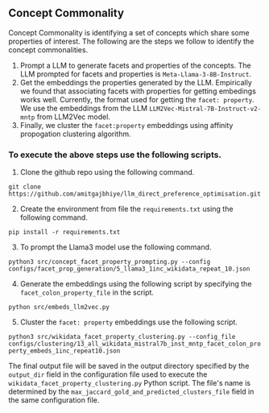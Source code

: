 ## Concept Commonality

Concept Commonality is identifying a set of concepts which share some properties of interest. The following are the steps we follow to identify the concept commonalities.

1) Prompt a LLM to generate facets and properties of the concepts. The LLM prompted for facets and properties is `Meta-Llama-3-8B-Instruct`.
2) Get the embeddings the properties generated by the LLM. Empirically we found that associating facets with properties for getting embedings works well. Currently, the format used for getting the `facet: property`. We use the embeddings from the LLM `LLM2Vec-Mistral-7B-Instruct-v2-mntp` from LLM2Vec model.
3) Finally, we cluster the `facet:property` embeddings using affinity propogation clustering algorithm.

### To execute the above steps use the following scripts.

1) Clone the github repo using the following command.

`git clone https://github.com/amitgajbhiye/llm_direct_preference_optimisation.git`

2) Create the environment from file the `requirements.txt` using the following command.

`pip install -r requirements.txt`

3) To prompt the Llama3 model use the following command.

`python3 src/concept_facet_property_prompting.py --config configs/facet_prop_generation/5_llama3_1inc_wikidata_repeat_10.json`

4) Generate the embeddings using the following script by specifying the `facet_colon_property_file` in the script.

`python src/embeds_llm2vec.py`

5) Cluster the `facet: property` embeddings use the following script.

`python3 src/wikidata_facet_property_clustering.py --config_file  configs/clustering/13_all_wikidata_mistral7b_inst_mntp_facet_colon_property_embeds_1inc_repeat10.json`


The final output file will be saved in the output directory specified by the `output_dir` field in the configuration file used to execute the `wikidata_facet_property_clustering.py` Python script. The file's name is determined by the `max_jaccard_gold_and_predicted_clusters_file` field in the same configuration file. 